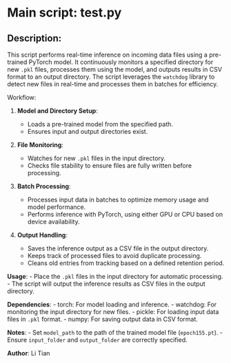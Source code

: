 # Main script: test.py
## Description:
This script performs real-time inference on incoming data files using a pre-trained PyTorch model.
It continuously monitors a specified directory for new `.pkl` files, processes them using the model, 
and outputs results in CSV format to an output directory. The script leverages the `watchdog` library 
to detect new files in real-time and processes them in batches for efficiency.

Workflow:
1. **Model and Directory Setup**:
    - Loads a pre-trained model from the specified path.
    - Ensures input and output directories exist.

2. **File Monitoring**:
    - Watches for new `.pkl` files in the input directory.
    - Checks file stability to ensure files are fully written before processing.

3. **Batch Processing**:
    - Processes input data in batches to optimize memory usage and model performance.
    - Performs inference with PyTorch, using either GPU or CPU based on device availability.

4. **Output Handling**:
    - Saves the inference output as a CSV file in the output directory.
    - Keeps track of processed files to avoid duplicate processing.
    - Cleans old entries from tracking based on a defined retention period.

**Usage**:
    - Place the `.pkl` files in the input directory for automatic processing.
    - The script will output the inference results as CSV files in the output directory.

**Dependencies**:
    - torch: For model loading and inference.
    - watchdog: For monitoring the input directory for new files.
    - pickle: For loading input data files in `.pkl` format.
    - numpy: For saving output data in CSV format.

**Notes**:
    - Set `model_path` to the path of the trained model file (`epoch155.pt`).
    - Ensure `input_folder` and `output_folder` are correctly specified.

**Author**:
    Li Tian
